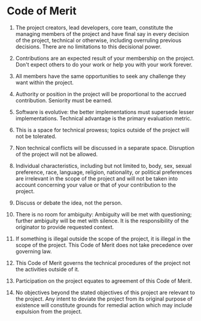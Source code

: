 # Code of Merit

1. The project creators, lead developers, core team, constitute
   the managing members of the project and have final say in every decision
   of the project, technical or otherwise, including overruling previous decisions.
   There are no limitations to this decisional power.

2. Contributions are an expected result of your membership on the project.
   Don't expect others to do your work or help you with your work forever.

3. All members have the same opportunities to seek any challenge they want
   within the project.

4. Authority or position in the project will be proportional
   to the accrued contribution. Seniority must be earned.

5. Software is evolutive: the better implementations must supersede lesser
   implementations. Technical advantage is the primary evaluation metric.

6. This is a space for technical prowess; topics outside of the project
   will not be tolerated.

7. Non technical conflicts will be discussed in a separate space. Disruption
   of the project will not be allowed.

8. Individual characteristics, including but not limited to,
   body, sex, sexual preference, race, language, religion, nationality,
   or political preferences are irrelevant in the scope of the project and
   will not be taken into account concerning your value or that of your contribution
   to the project.

9. Discuss or debate the idea, not the person.

10. There is no room for ambiguity: Ambiguity will be met with questioning;
    further ambiguity will be met with silence. It is the responsibility
    of the originator to provide requested context.

11. If something is illegal outside the scope of the project, it is illegal
    in the scope of the project. This Code of Merit does not take precedence over
    governing law.

12. This Code of Merit governs the technical procedures of the project not the
    activities outside of it.

13. Participation on the project equates to agreement of this Code of Merit.

14. No objectives beyond the stated objectives of this project are relevant
    to the project. Any intent to deviate the project from its original purpose
    of existence will constitute grounds for remedial action which may include
    expulsion from the project.
